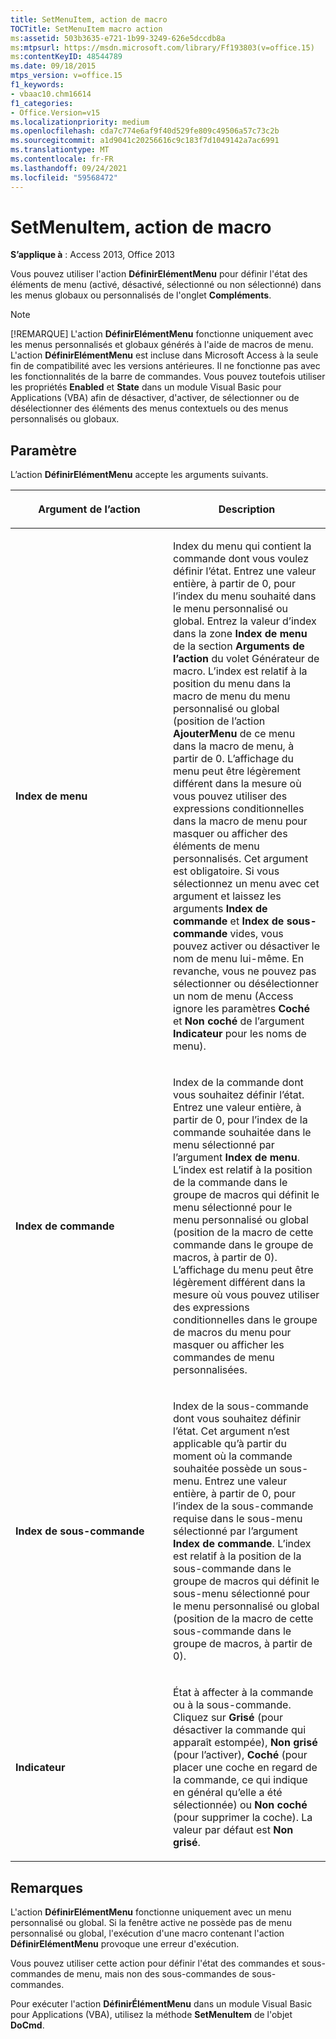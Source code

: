 ```yaml
---
title: SetMenuItem, action de macro
TOCTitle: SetMenuItem macro action
ms:assetid: 503b3635-e721-1b99-3249-626e5dccdb8a
ms:mtpsurl: https://msdn.microsoft.com/library/Ff193803(v=office.15)
ms:contentKeyID: 48544789
ms.date: 09/18/2015
mtps_version: v=office.15
f1_keywords:
- vbaac10.chm16614
f1_categories:
- Office.Version=v15
ms.localizationpriority: medium
ms.openlocfilehash: cda7c774e6af9f40d529fe809c49506a57c73c2b
ms.sourcegitcommit: a1d9041c20256616c9c183f7d1049142a7ac6991
ms.translationtype: MT
ms.contentlocale: fr-FR
ms.lasthandoff: 09/24/2021
ms.locfileid: "59568472"
---
```

# <a name="setmenuitem-macro-action"></a>SetMenuItem, action de macro

**S’applique à** : Access 2013, Office 2013

Vous pouvez utiliser l'action **DéfinirElémentMenu** pour définir l'état des éléments de menu (activé, désactivé, sélectionné ou non sélectionné) dans les menus globaux ou personnalisés de l'onglet **Compléments**.

> [!NOTE]
> [!REMARQUE] L'action **DéfinirElémentMenu** fonctionne uniquement avec les menus personnalisés et globaux générés à l'aide de macros de menu. L'action **DéfinirElémentMenu** est incluse dans Microsoft Access à la seule fin de compatibilité avec les versions antérieures. Il ne fonctionne pas avec les fonctionnalités de la barre de commandes. Vous pouvez toutefois utiliser les propriétés **Enabled** et **State** dans un module Visual Basic pour Applications (VBA) afin de désactiver, d'activer, de sélectionner ou de désélectionner des éléments des menus contextuels ou des menus personnalisés ou globaux.

## <a name="setting"></a>Paramètre

L’action **DéfinirElémentMenu** accepte les arguments suivants.

<table>
<colgroup>
<col style="width: 50%" />
<col style="width: 50%" />
</colgroup>
<thead>
<tr class="header">
<th><p>Argument de l’action</p></th>
<th><p>Description</p></th>
</tr>
</thead>
<tbody>
<tr class="odd">
<td><p><strong>Index de menu</strong></p></td>
<td><p>Index du menu qui contient la commande dont vous voulez définir l’état. Entrez une valeur entière, à partir de 0, pour l’index du menu souhaité dans le menu personnalisé ou global. Entrez la valeur d’index dans la zone <strong>Index de menu</strong> de la section <strong>Arguments de l’action</strong> du volet Générateur de macro. L’index est relatif à la position du menu dans la macro de menu du menu personnalisé ou global (position de l’action <strong>AjouterMenu</strong> de ce menu dans la macro de menu, à partir de 0. L’affichage du menu peut être légèrement différent dans la mesure où vous pouvez utiliser des expressions conditionnelles dans la macro de menu pour masquer ou afficher des éléments de menu personnalisés. Cet argument est obligatoire. Si vous sélectionnez un menu avec cet argument et laissez les arguments <strong>Index de commande</strong> et <strong>Index de sous-commande</strong> vides, vous pouvez activer ou désactiver le nom de menu lui-même. En revanche, vous ne pouvez pas sélectionner ou désélectionner un nom de menu (Access ignore les paramètres <strong>Coché</strong> et <strong>Non coché</strong> de l’argument <strong>Indicateur</strong> pour les noms de menu).</p></td>
</tr>
<tr class="even">
<td><p><strong>Index de commande</strong></p></td>
<td><p>Index de la commande dont vous souhaitez définir l’état. Entrez une valeur entière, à partir de 0, pour l’index de la commande souhaitée dans le menu sélectionné par l’argument <strong>Index de menu</strong>. L’index est relatif à la position de la commande dans le groupe de macros qui définit le menu sélectionné pour le menu personnalisé ou global (position de la macro de cette commande dans le groupe de macros, à partir de 0). L’affichage du menu peut être légèrement différent dans la mesure où vous pouvez utiliser des expressions conditionnelles dans le groupe de macros du menu pour masquer ou afficher les commandes de menu personnalisées.</p></td>
</tr>
<tr class="odd">
<td><p><strong>Index de sous-commande</strong></p></td>
<td><p>Index de la sous-commande dont vous souhaitez définir l’état. Cet argument n’est applicable qu’à partir du moment où la commande souhaitée possède un sous-menu. Entrez une valeur entière, à partir de 0, pour l’index de la sous-commande requise dans le sous-menu sélectionné par l’argument <strong>Index de commande</strong>. L’index est relatif à la position de la sous-commande dans le groupe de macros qui définit le sous-menu sélectionné pour le menu personnalisé ou global (position de la macro de cette sous-commande dans le groupe de macros, à partir de 0).</p></td>
</tr>
<tr class="even">
<td><p><strong>Indicateur</strong></p></td>
<td><p>État à affecter à la commande ou à la sous-commande. Cliquez sur <strong>Grisé</strong> (pour désactiver la commande qui apparaît estompée), <strong>Non grisé</strong> (pour l’activer), <strong>Coché</strong> (pour placer une coche en regard de la commande, ce qui indique en général qu’elle a été sélectionnée) ou <strong>Non coché</strong> (pour supprimer la coche). La valeur par défaut est <strong>Non grisé</strong>.</p></td>
</tr>
</tbody>
</table>


## <a name="remarks"></a>Remarques

L'action **DéfinirElémentMenu** fonctionne uniquement avec un menu personnalisé ou global. Si la fenêtre active ne possède pas de menu personnalisé ou global, l'exécution d'une macro contenant l'action **DéfinirElémentMenu** provoque une erreur d'exécution.

Vous pouvez utiliser cette action pour définir l'état des commandes et sous-commandes de menu, mais non des sous-commandes de sous-commandes.

Pour exécuter l'action **DéfinirÉlémentMenu** dans un module Visual Basic pour Applications (VBA), utilisez la méthode **SetMenuItem** de l'objet **DoCmd**.

